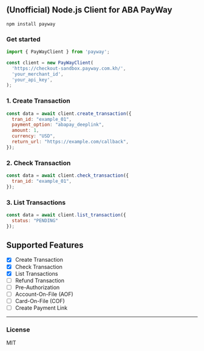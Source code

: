 ## (Unofficial) Node.js Client for ABA PayWay

```shell
npm install payway
```

### Get started

```javascript
import { PayWayClient } from 'payway';

const client = new PayWayClient(
  'https://checkout-sandbox.payway.com.kh/',
  'your_merchant_id',
  'your_api_key',
);
```

### 1. Create Transaction

```javascript
const data = await client.create_transaction({
  tran_id: "example_01",
  payment_option: "abapay_deeplink",
  amount: 1,
  currency: "USD",
  return_url: "https://example.com/callback",
});
```

### 2. Check Transaction

```javascript
const data = await client.check_transaction({
  tran_id: "example_01",
});
```

### 3. List Transactions

```javascript
const data = await client.list_transaction({
  status: "PENDING"
});
```

## Supported Features

- [x] Create Transaction
- [x] Check Transaction
- [x] List Transactions
- [ ] Refund Transaction
- [ ] Pre-Authorization
- [ ] Account-On-File (AOF)
- [ ] Card-On-File (COF)
- [ ] Create Payment Link

--- 

### License

MIT

